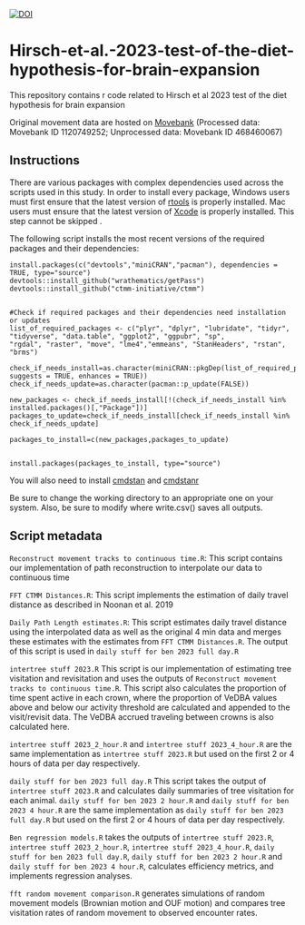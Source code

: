 [![DOI](https://zenodo.org/badge/712567727.svg)](https://zenodo.org/doi/10.5281/zenodo.10059598)

# Hirsch-et-al.-2023-test-of-the-diet-hypothesis-for-brain-expansion
This repository contains r code related to Hirsch et al 2023 test of the diet hypothesis for brain expansion

Original movement data are hosted on [Movebank](https://www.movebank.org/) (Processed data: Movebank ID 1120749252; Unprocessed data: Movebank ID 468460067)
 
 ## Instructions
There are various packages with complex dependencies used across the scripts used in this study. In order to install every package, Windows users must first ensure that the latest version of [rtools](https://cran.r-project.org/bin/windows/Rtools/) is properly installed. Mac users must ensure that the latest version of [Xcode](https://developer.apple.com/xcode/) is properly installed.  This step cannot be skipped .

The following script installs the most recent versions of the required packages and their dependencies:

```
install.packages(c("devtools","miniCRAN","pacman"), dependencies = TRUE, type="source") 
devtools::install_github("wrathematics/getPass")
devtools::install_github("ctmm-initiative/ctmm")


#Check if required packages and their dependencies need installation or updates
list_of_required_packages <- c("plyr", "dplyr", "lubridate", "tidyr", "tidyverse", "data.table", "ggplot2", "ggpubr", "sp", 
"rgdal", "raster", "move", "lme4","emmeans", "StanHeaders", "rstan", "brms")

check_if_needs_install=as.character(miniCRAN::pkgDep(list_of_required_packages, suggests = TRUE, enhances = TRUE))
check_if_needs_update=as.character(pacman::p_update(FALSE))

new_packages <- check_if_needs_install[!(check_if_needs_install %in% installed.packages()[,"Package"])]
packages_to_update=check_if_needs_install[check_if_needs_install %in% check_if_needs_update]

packages_to_install=c(new_packages,packages_to_update)


install.packages(packages_to_install, type="source")
```

You will also need to install [cmdstan](https://mc-stan.org/docs/2_25/cmdstan-guide/cmdstan-installation.html) and [cmdstanr](https://mc-stan.org/cmdstanr/)


          
Be sure to change the working directory to an appropriate one on your system. Also, be sure to modify where write.csv() saves all outputs. 

## Script metadata

```Reconstruct movement tracks to continuous time.R```: This script contains our implementation of path reconstruction to interpolate our data to continuous time

```FFT CTMM Distances.R```: This script implements the estimation of daily travel distance as described in Noonan et al. 2019

```Daily Path Length estimates.R```: This script estimates daily travel distance using the interpolated data as well as the original 4 min data and merges these estimates with the estimates from  ```FFT CTMM Distances.R```. The output of this script is used in ```daily stuff for ben 2023 full day.R```

```intertree stuff 2023.R``` This script is our implementation of estimating tree visitation and revisitation and uses the outputs of  ```Reconstruct movement tracks to continuous time.R```. This script also calculates the proportion of time spent active in each crown, where the proportion of VeDBA values above and below our activity threshold are calculated and appended to the visit/revisit data. The VeDBA accrued traveling between crowns is also calculated here.

```intertree stuff 2023_2_hour.R``` and ```intertree stuff 2023_4_hour.R``` are the same implementation as ```intertree stuff 2023.R``` but used on the first 2 or 4 hours of data per day respectively.

```daily stuff for ben 2023 full day.R``` This script takes the output of ```intertree stuff 2023.R``` and calculates daily summaries of tree visitation for each animal.
```daily stuff for ben 2023 2 hour.R``` and ```daily stuff for ben 2023 4 hour.R``` are the same implementation as ```daily stuff for ben 2023 full day.R``` but used on the first 2 or 4 hours of data per day respectively.

```Ben regression models.R``` takes the outputs of ```intertree stuff 2023.R```, ```intertree stuff 2023_2_hour.R```, ```intertree stuff 2023_4_hour.R```, ```daily stuff for ben 2023 full day.R```, ```daily stuff for ben 2023 2 hour.R``` and ```daily stuff for ben 2023 4 hour.R```, calculates efficiency metrics, and implements regression analyses.

```fft random movement comparison.R``` generates simulations of random movement models (Brownian motion and OUF motion) and compares tree visitation rates of random movement to observed encounter rates. 


